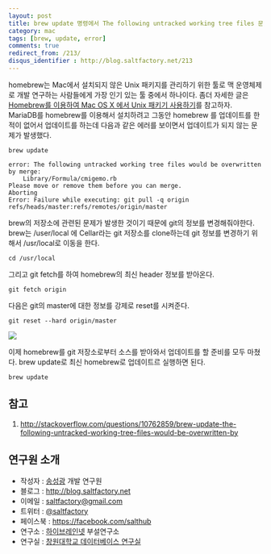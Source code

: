 ```yaml
---
layout: post
title: brew update 명령에서 The following untracked working tree files 문제 해결
category: mac
tags: [brew, update, error]
comments: true
redirect_from: /213/
disqus_identifier : http://blog.saltfactory.net/213
---
```


homebrew는 Mac에서 설치되지 않은 Unix 패키지를 관리하기 위한 툴로 맥 운영체제로 개발 연구하는 사람들에게 가장 인기 있는 툴 중에서 하나이다. 좀더 자세한 글은 [Homebrew를 이용하여 Mac OS X 에서 Unix 패키기 사용하기](http://blog.saltfactory.net/109)를 참고하자. MariaDB를 homebrew를 이용해서 설치하려고 그동안 homebrew 를 업데이트를 한 적이 없어서 업데이트를 하는데 다음과 같은 에러를 보이면서 업데이트가 되지 않는 문제가 발생했다.

<!--more-->

```
brew update
```

```
error: The following untracked working tree files would be overwritten by merge:
	Library/Formula/cmigemo.rb
Please move or remove them before you can merge.
Aborting
Error: Failure while executing: git pull -q origin refs/heads/master:refs/remotes/origin/master
```

brew의 저장소에 관련된 문제가 발생한 것이기 때문에 git의 정보를 변경해줘야한다. brew는 /user/local 에 Cellar라는 git 저장소를 clone하는데 git 정보를 변경하기 위해서 /usr/local로 이동을 한다.

```
cd /usr/local
```

그리고 git fetch를 하여 homebrew의 최신 header 정보를 받아온다.

```
git fetch origin
```

다음은 git의 master에 대한 정보를 강제로 reset를 시켜준다.

```
git reset --hard origin/master
```

![](http://cfile28.uf.tistory.com/image/012E103A5135530F040724)

이제 homebrew를 git 저장소로부터 소스를 받아와서 업데이트를 할 준비를 모두 마쳤다. brew update로 최신 homebrew로 업데이트르 실행하면 된다.

```
brew update
```

## 참고

1. http://stackoverflow.com/questions/10762859/brew-update-the-following-untracked-working-tree-files-would-be-overwritten-by


## 연구원 소개

* 작성자 : [송성광](http://about.me/saltfactory) 개발 연구원
* 블로그 : http://blog.saltfactory.net
* 이메일 : [saltfactory@gmail.com](mailto:saltfactory@gmail.com)
* 트위터 : [@saltfactory](https://twitter.com/saltfactory)
* 페이스북 : https://facebook.com/salthub
* 연구소 : [하이브레인넷](http://www.hibrain.net) 부설연구소
* 연구실 : [창원대학교 데이터베이스 연구실](http://dblab.changwon.ac.kr)
